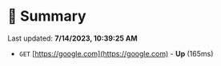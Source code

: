 # 📖 Summary
Last updated: **7/14/2023, 10:39:25 AM**

- `GET` [https://google.com](https://google.com) - **Up** (165ms)
